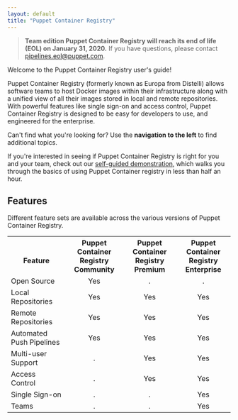 ```yaml
---
layout: default
title: "Puppet Container Registry"
---
```


> **Team edition Puppet Container Registry will reach its end of life (EOL) on January 31, 2020.** If you have questions, please contact pipelines.eol@puppet.com.

Welcome to the Puppet Container Registry user's guide!

Puppet Container Registry (formerly known as Europa from Distelli) allows software teams to host Docker images within their infrastructure along with a unified view of all their images stored in local and remote repositories. With powerful features like single sign-on and access control, Puppet Container Registry is designed to be easy for developers to use, and engineered for the enterprise.

Can't find what you're looking for? Use the **navigation to the left** to find additional topics. 

If you're interested in seeing if Puppet Container Registry is right for you and your team, check out our [self-guided demonstration](https://puppet.com/docs/container-registry/free/index.html), which walks you through the basics of using Puppet Container registry in less than half an hour. 

## Features
 
Different feature sets are available across the various versions of Puppet Container Registry. 

<table>
  <tr><th><br>Feature</th><th style="text-align:center">Puppet Container Registry<br>Community</th><th style="text-align:center">Puppet Container Registry<br>Premium</th><th style="text-align:center">Puppet Container Registry<br>Enterprise</th></tr>
  <tr><td>Open Source</td>             <td style="text-align:center">Yes</td><td style="text-align:center">.</td><td style="text-align:center">.</td></tr>
  <tr><td>Local Repositories</td>      <td style="text-align:center">Yes</td><td style="text-align:center">Yes</td><td style="text-align:center">Yes</td></tr>
  <tr><td>Remote Repositories</td>     <td style="text-align:center">Yes</td><td style="text-align:center">Yes</td><td style="text-align:center">Yes</td></tr>
  <tr><td>Automated Push Pipelines</td><td style="text-align:center">Yes</td><td style="text-align:center">Yes</td><td style="text-align:center">Yes</td></tr>
  <tr><td>Multi-user Support</td>      <td style="text-align:center">.</td><td style="text-align:center">Yes</td><td style="text-align:center">Yes</td></tr>
  <tr><td>Access Control</td>          <td style="text-align:center">.</td><td style="text-align:center">Yes</td><td style="text-align:center">Yes</td></tr>
  <tr><td>Single Sign-on</td>          <td style="text-align:center">.</td><td style="text-align:center">.</td><td style="text-align:center">Yes</td></tr>
  <tr><td>Teams</td>                   <td style="text-align:center">.</td><td style="text-align:center">.</td><td style="text-align:center">Yes</td></tr>
</table>









